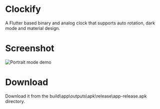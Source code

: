 # Clockify

A Flutter based binary and analog clock that supports auto rotation, dark mode and material design.

# Screenshot

![Portrait mode demo](examples/Demo.gif)

# Download

Download it from the build\app\outputs\apk\release\app-release.apk directory.
